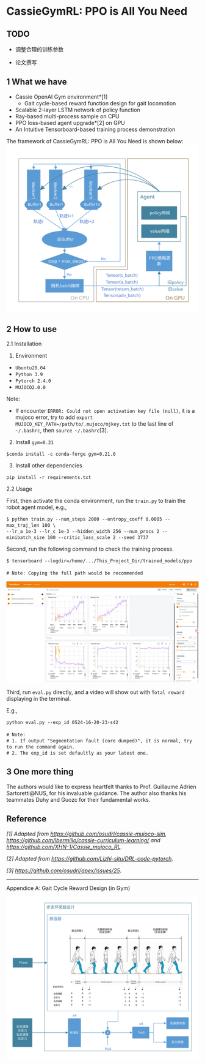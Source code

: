 # CassieGymRL: PPO is All You Need
## TODO
 - 调整合理的训练参数

 - 论文撰写

## 1 What we have

- Cassie OpenAI Gym environment*[1]
    - Gait cycle-based reward function design for gait locomotion
- Scalable 2-layer LSTM network of policy function
- Ray-based multi-process sample on CPU
- PPO loss-based agent upgrade*[2] on GPU
- An Intuitive Tensorboard-based training process demonstration

The framework of CassieGymRL: PPO is All You Need is shown below:
![The overall framework of our method.](./readme-images/framework.svg)


## 2 How to use

2.1 Installation

1) Environment

- `Ubuntu20.04`
- `Python 3.9`
- `Pytorch 2.4.0`
- `MUJOCO2.0.0`

Note:
- If encounter `ERROR: Could not open activation key file (null)`, it is a mujoco error, try to add `export MUJOCO_KEY_PATH=/path/to/.mujoco/mjkey.txt` to the last line of `~/.bashrc`, then `source ~/.bashrc`[3].


2) Install `gym=0.21`

```
$conda install -c conda-forge gym=0.21.0
```

3) Install other dependencies

```
pip install -r requirements.txt
```


2.2 Usage

First, then activate the conda environment, run the `train.py` to train the robot agent model, e.g.,

```
$ python train.py --num_steps 2000 --entropy_coeff 0.0005 --max_traj_len 100 \
--lr_a 1e-3 --lr_c 1e-3 --hidden_width 256 --num_procs 2 --minibatch_size 100 --critic_loss_scale 2 --seed 3737
```

Second, run the following command to check the training process.

```
$ tensorboard --logdir=/home/.../This_Project_Dir/trained_models/ppo

# Note: Copying the full path would be recommended
```

![The tensorboard.](./readme-images/tensorboard.png)

Third, run `eval.py` directly, and a video will show out with `Total reward` displaying in the terminal.

E.g.,

```
python eval.py --exp_id 0524-16-20-23-s42

# Note:
# 1. If output "Segmentation fault (core dumped)", it is normal, try to run the command again.
# 2. The exp_id is set defaultly as your latest one.
```



## 3 One more thing

The authors would like to express heartfelt thanks to Prof. Guillaume Adrien Sartoretti@NUS, for his invaluable guidance. The author also thanks his teammates Duhy and Guozc for their fundamental works.



## Reference
*[1] Adapted from https://github.com/osudrl/cassie-mujoco-sim, https://github.com/lbermillo/cassie-curriculum-learning/ and https://github.com/XHN-1/Cassie_mujoco_RL.*

*[2] Adapted from https://github.com/Lizhi-sjtu/DRL-code-pytorch.*

*[3] https://github.com/osudrl/apex/issues/25.*

---

Appendice A: Gait Cycle Reward Design (in Gym)

![Appendice A.](./readme-images/gait_cycle_design.svg)
